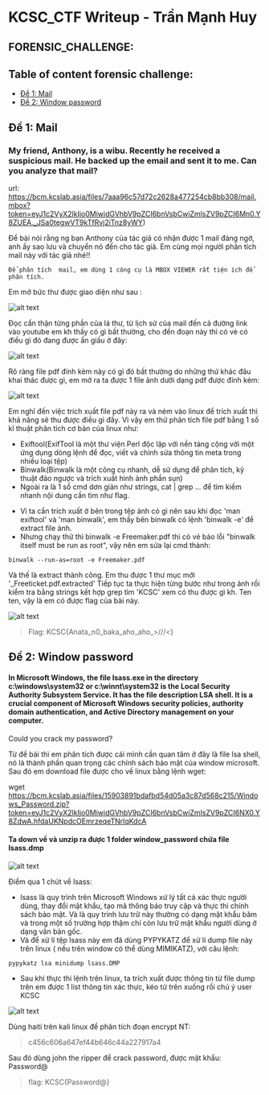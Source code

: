 # KCSC_CTF Writeup - Trần Mạnh Huy

## FORENSIC_CHALLENGE:
## Table of content forensic challenge:
* [Đề 1: Mail](#Đề-1-mail)
* [Đề 2: Window password](#Đề-2-window-password)



## Đề 1: Mail
### My friend, Anthony, is a wibu. Recently he received a suspicious mail. He backed up the email and sent it to me. Can you analyze that mail?
url: https://bcm.kcslab.asia/files/7aaa96c57d72c2628a477254cb8bb308/mail.mbox?token=eyJ1c2VyX2lkIjo0MiwidGVhbV9pZCI6bnVsbCwiZmlsZV9pZCI6Mn0.Y8ZUEA._JSa0tegwVT9kTfRvj2iTnz8yWY)

Đề bài nói rằng ng bạn Anthony của tác giả có nhận được 1 mail đáng ngờ, anh ấy sao lưu và chuyển nó đến cho tác giả. Em cùng mọi người phân tích mail này với tác giả nhé!!
```
Để phân tích  mail, em dùng 1 công cụ là MBOX VIEWER rất tiện ích để phân tích.
```
Em mở bức thư được giao diện như sau : 

![alt text](https://github.com/manhhuy2002/Hello_world/blob/main/mail1.jpg)



Đọc cẩn thận từng phần của lá thư, từ lịch sử của mail đến cả đường link vào youtube em kh thấy có gì bất thường, cho đến đoạn này thì có vẻ có điều gì đó đang được ẩn giấu ở đây:

![alt text](https://github.com/manhhuy2002/Hello_world/blob/main/mail2.jpg)


Rõ ràng file pdf đính kèm này có gì đó bất thường do những thứ khác đâu khai thác được gì, em mở ra ta được 1 file ảnh dưới dạng pdf được đính kém:

![alt text](https://github.com/manhhuy2002/Hello_world/blob/main/mail0.jpg)


Em nghĩ đến việc trích xuất file pdf này ra và ném vào linux để trích xuất thì khả năng sẽ thu được điều gì đấy. Vì vậy em thử phân tích file pdf bằng 1 số kĩ thuật phân tích cơ bản của linux như:
+ Exiftool(ExifTool là một thư viện Perl độc lập với nền tảng cộng với một ứng dụng dòng lệnh để đọc, viết và chỉnh sửa thông tin meta trong nhiều loại tệp)
+ Binwalk(Binwalk là một công cụ nhanh, dễ sử dụng để phân tích, kỹ thuật đảo ngược và trích xuất hình ảnh phần sụn)
+ Ngoài ra là 1 số cmd dơn giản như strings, cat | grep ... để tìm kiếm nhanh nội dung cần tìm như flag.
- Vì ta cần trích xuất ở bên trong tệp ảnh có gì nên sau khi đọc 'man exiftool' và 'man binwalk', em thấy bên binwalk có lệnh 'binwalk -e' để extract file ảnh.
- Nhưng chạy thử thì binwalk -e Freemaker.pdf thì có vẻ báo lỗi "binwalk itself must be run as root", vậy nên em sửa lại cmd thành: 
```
binwalk --run-as=root -e Freemaker.pdf
```
Và thế là extract thành công. Em thu được 1 thư mục mới '_Freeticket.pdf.extracted' Tiếp tục ta thực hiện từng bước như trong ảnh rồi kiểm tra bằng strings kết hợp grep tìm 'KCSC' xem có thu được gì kh. Ten ten, vậy là em có được flag của bài này.

![alt text](https://github.com/manhhuy2002/Hello_world/blob/main/mail3.jpg)


>Flag: KCSC{Anata_n0_baka_aho_aho_>///<}


## Đề 2: Window password

#### In Microsoft Windows, the file lsass.exe in the directory c:\windows\system32 or c:\winnt\system32 is the Local Security Authority Subsystem Service. It has the file description LSA shell. It is a crucial component of Microsoft Windows security policies, authority domain authentication, and Active Directory management on your computer.
Could you crack my password?

Từ đề bài thì em phân tích được cái mình cần quan tâm ở đây là file lsa shell, nó là thành phần quan trọng các chính sách bảo mật của window microsoft. Sau đó em download file được cho về linux bằng lệnh wget:

wget https://bcm.kcslab.asia/files/15903891bdafbd54d05a3c87d568c215/Windows_Password.zip?token=eyJ1c2VyX2lkIjo0MiwidGVhbV9pZCI6bnVsbCwiZmlsZV9pZCI6NX0.Y8ZdwA.hfdaUKNpdcOEmrzeqeTNrlqKdcA

#### Ta down về và unzip ra được 1 folder window_password chứa file lsass.dmp

![alt text](https://github.com/manhhuy2002/Hello_world/blob/main/pass1.jpg)

Điểm qua 1 chút về lsass:
+ lsass là quy trình trên Microsoft Windows xử lý tất cả xác thực người dùng, thay đổi mật khẩu, tạo mã thông báo truy cập và thực thi chính sách bảo mật. Và là quy trình lưu trữ này thường có dạng mật khẩu băm và trong một số trường hợp thậm chí còn lưu trữ mật khẩu người dùng ở dạng văn bản gốc.
+ Và để xử lí tệp lsass này em đã dùng PYPYKATZ để xử lí dump file này trên linux ( nếu trên window có thể dùng MIMIKATZ), với câu lệnh:

```
pypykatz lsa minidump lsass.DMP 
```

- Sau khi thực thi lệnh trên linux, ta trích xuất được thông tin từ file dump trên em được 1 list thông tin xác thực, kéo từ trên xuống rồi chú ý user KCSC

![alt text](https://github.com/manhhuy2002/Hello_world/blob/main/pass2.jpg)

Dùng haiti trên kali linux để phân tích đoạn encrypt NT: 

> c456c606a647ef44b646c44a227917a4

Sau đó dùng john the ripper để crack password, được mật khẩu:  Password@


>flag: KCSC{Password@}
